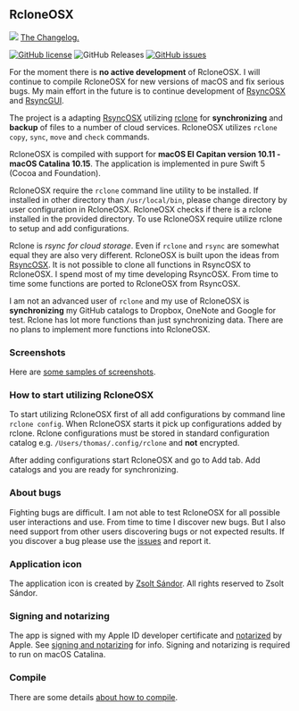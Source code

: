 ## RcloneOSX

![](icon/rcloneosx.png) [The Changelog.](https://rsyncosx.netlify.app/post/rclonechangelog/)

[![GitHub license](https://img.shields.io/github/license/rsyncOSX/rcloneosx)](https://github.com/rsyncOSX/rcloneosx/blob/master/Licence.MD) ![GitHub Releases](https://img.shields.io/github/downloads/rsyncosx/rcloneosx/v2.2.0/total) [![GitHub issues](https://img.shields.io/github/issues/rsyncOSX/rcloneosx)](https://github.com/rsyncOSX/rcloneosx/issues)

For the moment there is <b>no active development</b> of RcloneOSX. I will continue to compile RcloneOSX for new versions of macOS and fix serious bugs. My main effort in the future is to continue development of [RsyncOSX](https://github.com/rsyncOSX/RsyncOSX) and [RsyncGUI](https://github.com/rsyncOSX/RsyncGUI).

The project is a adapting [RsyncOSX](https://github.com/rsyncOSX/RsyncOSX) utilizing [rclone](https://rclone.org/) for **synchronizing** and **backup** of files to a number of cloud services. RcloneOSX utilizes `rclone copy`, `sync`, `move` and `check` commands.

RcloneOSX is compiled with support for **macOS El Capitan version 10.11 - macOS Catalina 10.15**. The application is implemented in pure Swift 5 (Cocoa and Foundation).

RcloneOSX require the `rclone` command line utility to be installed. If installed in other directory than `/usr/local/bin`, please change directory by user configuration in RcloneOSX. RcloneOSX checks if there is a rclone installed in the provided directory. To use RcloneOSX require utilize rclone to setup and add configurations.

Rclone is *rsync for cloud storage*. Even if `rclone` and `rsync` are somewhat equal they are also very different. RcloneOSX is built upon the ideas from [RsyncOSX](https://github.com/rsyncOSX/RsyncOSX). It is not possible to clone all functions in RsyncOSX to RcloneOSX. I spend most of my time developing RsyncOSX. From time to time some functions are ported to RcloneOSX from RsyncOSX.

I am not an advanced user of `rclone` and my use of RcloneOSX is **synchronizing** my GitHub catalogs to Dropbox, OneNote and Google for test. Rclone has lot more functions than just synchronizing data. There are no plans to implement more functions into RcloneOSX.

### Screenshots

Here are [some samples of screenshots](https://github.com/rsyncOSX/rcloneosx/blob/master/Views/Views.md).

### How to start utilizing RcloneOSX

To start utilizing RcloneOSX first of all add configurations by command line `rclone config`. When RcloneOSX starts it pick up configurations added by rclone. Rclone configurations must be stored in standard configuration catalog e.g. `/Users/thomas/.config/rclone` and **not** encrypted.

After adding configurations start RcloneOSX and go to Add tab. Add catalogs and you are ready for synchronizing.

### About bugs

Fighting bugs are difficult. I am not able to test RcloneOSX for all possible user interactions and use. From time to time I discover new bugs. But I also need support from other users discovering bugs or not expected results. If you discover a bug please use the [issues](https://github.com/rsyncOSX/rcloneosx/issues) and report it.

### Application icon

The application icon is created by [Zsolt Sándor](https://github.com/graphis). All rights reserved to Zsolt Sándor.

### Signing and notarizing

The app is signed with my Apple ID developer certificate and [notarized](https://support.apple.com/en-us/HT202491) by Apple. See [signing and notarizing](https://rsyncosx.netlify.app/post/notarized/) for info. Signing and notarizing is required to run on macOS Catalina.

### Compile

There are some details [about how to compile](https://rsyncosx.netlify.app/post/compile/).
